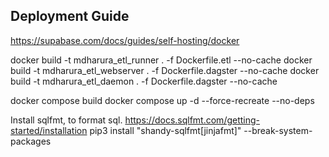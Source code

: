 ## Deployment Guide

https://supabase.com/docs/guides/self-hosting/docker

<!-- https://supabase.com/docs/guides/self-hosting/docker -->

docker build -t mdharura_etl_runner . -f Dockerfile.etl --no-cache
docker build -t mdharura_etl_webserver . -f Dockerfile.dagster --no-cache
docker build -t mdharura_etl_daemon . -f Dockerfile.dagster --no-cache


docker compose build
docker compose up -d --force-recreate --no-deps



Install sqlfmt, to format sql.
https://docs.sqlfmt.com/getting-started/installation
pip3 install "shandy-sqlfmt[jinjafmt]" --break-system-packages